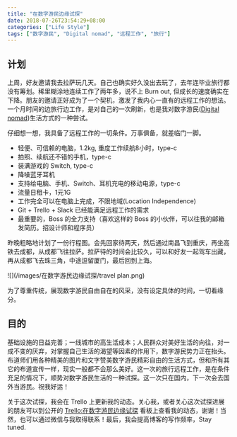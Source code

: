 ```yaml
---
title: "在数字游民边缘试探"
date: 2018-07-26T23:54:29+08:00
categories: ["Life Style"]
tags: ["数字游民", "Digital nomad", "远程工作", "旅行"]
---
```


## 计划

上周，好友邀请我去拉萨玩几天。自己也确实好久没出去玩了，去年连毕业旅行都没有筹划。稀里糊涂地连续工作了两年多，说不上 Burn out, 但成长的速度确实在下降。朋友的邀请正好成为了一个契机，激发了我内心一直有的远程工作的想法。一个月时间的边旅行边工作，是对自己的一次刷新，也是我对数字游民([Digital nomad](https://en.wikipedia.org/wiki/Digital_nomad))生活方式的一种尝试。

仔细想一想，我具备了远程工作的一切条件。万事俱备，就差临门一脚。

* 轻便、可信赖的电脑，1.2kg, 重度工作续航8小时，type-c
* 拍照、续航还不错的手机，type-c
* 装满游戏的 Switch, type-c
* 降噪蓝牙耳机
* 支持给电脑、手机、Switch、耳机充电的移动电源，type-c
* 流量日租卡，1元1G
* 工作完全可以在电脑上完成，不限地域(Location Independence)
* Git + Trello + Slack 已经能满足远程工作的需求
* 最重要的，Boss 的全力支持（喜欢这样的 Boss 的小伙伴，可以往我的邮箱发简历。招设计师和程序员）

昨晚粗略地计划了一份行程图。会先回家待两天，然后通过南昌飞到重庆，再坐高铁去成都，从成都飞往拉萨。拉萨待的时间会比较久，可以和好友一起驾车出藏，再从成都飞去珠三角，中途逗留厦门，最后回到上海。

![](/images/在数字游民边缘试探/travel plan.png)

为了尊重传统，展现数字游民自由自在的风采，没有设定具体的时间，一切看缘分。

## 目的

基础设施的日益完善；一线城市的高生活成本；人民群众对美好生活的向往，对一成不变的厌弃，对掌握自己生活的渴望等因素的作用下，数字游民势力正在抬头。布道师们用各种精美的图片和文字赞美数字游民精彩自由的生活方式，但和所有其它的布道宣传一样，现实一般都不会那么美好。这一次的旅行远程工作，是在条件充足的情况下，顺势对数字游民生活的一种试探。这一次只在国内，下一次会去国外当游民。祝我好运！

关于这次试探，我会在 Trello 上更新我的动态。关心我，或者关心这次试探进展的朋友可以到公开的 [Trello:在数字游民边缘试探](https://trello.com/b/NnJtBFOq/%E5%9C%A8%E6%95%B0%E5%AD%97%E6%B8%B8%E6%B0%91%E8%BE%B9%E7%BC%98%E8%AF%95%E6%8E%A2) 看板上查看我的动态，谢谢！当然，也可以通过微信与我取得联系！最后，我会提高博客的写作频率，Stay tuned.


